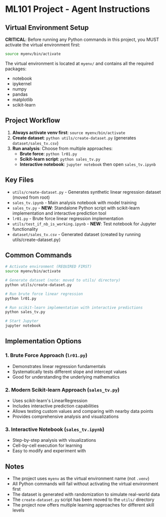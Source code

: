 # ML101 Project - Agent Instructions

## Virtual Environment Setup

**CRITICAL**: Before running any Python commands in this project, you MUST activate the virtual environment first:

```bash
source myenv/bin/activate
```

The virtual environment is located at `myenv/` and contains all the required packages:
- notebook
- ipykernel  
- numpy
- pandas
- matplotlib
- scikit-learn

## Project Workflow

1. **Always activate venv first**: `source myenv/bin/activate`
2. **Create dataset**: `python utils/create-dataset.py` (generates `dataset/sales_tv.csv`)
3. **Run analysis**: Choose from multiple approaches:
   - **Brute force**: `python lr01.py`
   - **Scikit-learn script**: `python sales_tv.py`
   - **Interactive notebook**: `jupyter notebook` then open `sales_tv.ipynb`

## Key Files

- `utils/create-dataset.py` - Generates synthetic linear regression dataset (moved from root)
- `sales_tv.ipynb` - Main analysis notebook with model training
- `sales_tv.py` - **NEW**: Standalone Python script with scikit-learn implementation and interactive prediction tool
- `lr01.py` - Brute force linear regression implementation
- `utils/test_if_nb_is_working.ipynb` - **NEW**: Test notebook for Jupyter functionality
- `dataset/sales_tv.csv` - Generated dataset (created by running utils/create-dataset.py)

## Common Commands

```bash
# Activate environment (REQUIRED FIRST)
source myenv/bin/activate

# Generate dataset (note: moved to utils/ directory)
python utils/create-dataset.py

# Run brute force linear regression
python lr01.py

# Run scikit-learn implementation with interactive predictions
python sales_tv.py

# Start Jupyter
jupyter notebook
```

## Implementation Options

### 1. Brute Force Approach (`lr01.py`)
- Demonstrates linear regression fundamentals
- Systematically tests different slope and intercept values
- Good for understanding the underlying mathematics

### 2. Modern Scikit-learn Approach (`sales_tv.py`)
- Uses scikit-learn's LinearRegression
- Includes interactive prediction capabilities
- Allows testing custom values and comparing with nearby data points
- Provides comprehensive analysis and visualizations

### 3. Interactive Notebook (`sales_tv.ipynb`)
- Step-by-step analysis with visualizations
- Cell-by-cell execution for learning
- Easy to modify and experiment with

## Notes

- The project uses `myenv` as the virtual environment name (not `.venv`)
- All Python commands will fail without activating the virtual environment first
- The dataset is generated with randomization to simulate real-world data
- The `create-dataset.py` script has been moved to the `utils/` directory
- The project now offers multiple learning approaches for different skill levels
